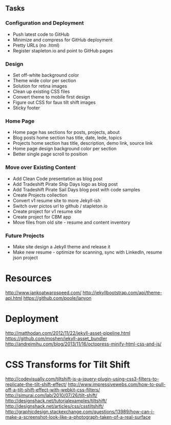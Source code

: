## Tasks

### Configuration and Deployment

* Push latest code to GitHub
* Minimize and compress for GitHub deployment
* Pretty URLs (no .html)
* Register stapleton.io and point to GitHub pages

### Design

* Set off-white background color
* Theme wide color per section
* Solution for retina images
* Clean up existing CSS files
* Convert theme to mobile first design
* Figure out CSS for faux tilt shift images
* Sticky footer

### Home Page

* Home page has sections for posts, projects, about
* Blog posts home section has title, date, lede, topics
* Projects home section has title, description, demo link, source link
* Home page design background color per section
* Better single page scroll to position

### Move over Existing Content

* Add Clean Code presentation as blog post
* Add Tradeshift Pirate Ship Days logo as blog post
* Add Tradeshift Pirate Sail Days blog post with code samples
* Create Projects collection
* Convert v1 resume site to more Jekyll-ish
* Switch over pictos url to github / stapleton.io
* Create project for v1 resume site
* Create project for CBM app
* Move files from old site - resume and content inventory

### Future Projects

* Make site design a Jekyll theme and release it
* Make new resume - optimize for scanning, sync with LinkedIn, resume json project

# Resources

http://www.jankoatwarpspeed.com/
http://jekyllbootstrap.com/api/theme-api.html
https://github.com/poole/lanyon

# Deployment

http://matthodan.com/2012/11/22/jekyll-asset-pipeline.html
https://github.com/moshen/jekyll-asset_bundler
http://andreimihu.com/blog/2013/11/16/octopress-minify-html-css-and-js/

# CSS Transforms for Tilt Shift

http://codevisually.com/tiltshift-js-a-jquery-plugin-using-css3-filters-to-replicate-the-tilt-shift-effect/
http://www.impressivewebs.com/how-to-pull-off-a-tilt-shift-effect-with-webkit-css-filters/
http://simurai.com/lab/2010/07/26/tilt-shift/
http://designshack.net/tutorialexamples/tiltshift/
http://designshack.net/articles/css/csstiltshift/
http://graphicdesign.stackexchange.com/questions/13989/how-can-i-make-a-screenshot-look-like-a-photograph-taken-of-a-real-surface
